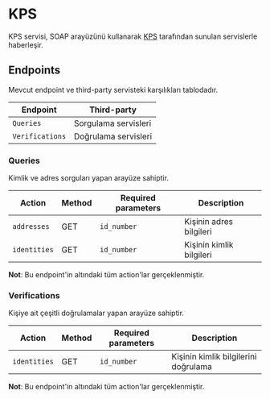 KPS
===

KPS servisi, SOAP arayüzünü kullanarak [KPS](https://kimlikdogrulama.nvi.gov.tr)
tarafından sunulan servislerle haberleşir.

Endpoints
---------

Mevcut endpoint ve third-party servisteki karşılıkları tablodadır.

|Endpoint       |Third-party|
|---------------|-----------|
|`Queries`      |Sorgulama servisleri
|`Verifications`|Doğrulama servisleri

### Queries

Kimlik ve adres sorguları yapan arayüze sahiptir.

|Action      |Method|Required parameters|Description|
|------------|------|-------------------|-----------|
|`addresses` |GET   |`id_number`        |Kişinin adres bilgileri
|`identities`|GET   |`id_number`        |Kişinin kimlik bilgileri

**Not**: Bu endpoint'in altındaki tüm action'lar gerçeklenmiştir.

### Verifications

Kişiye ait çeşitli doğrulamalar yapan arayüze sahiptir.

|Action      |Method|Required parameters|Description|
|------------|------|-------------------|-----------|
|`identities`|GET   |`id_number`        |Kişinin kimlik bilgilerini doğrulama

**Not**: Bu endpoint'in altındaki tüm action'lar gerçeklenmiştir.
